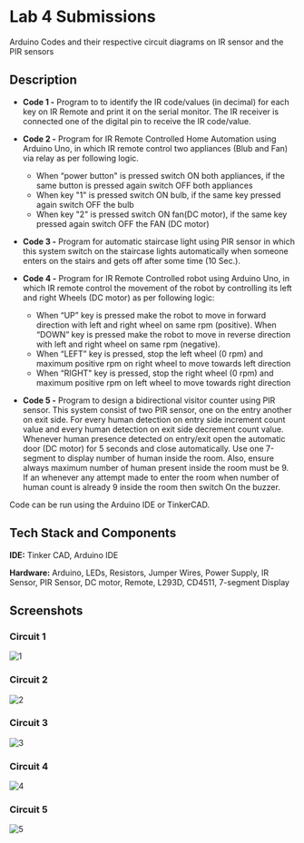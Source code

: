 
# Lab 4 Submissions

Arduino Codes and their respective circuit diagrams on IR sensor and the PIR sensors


## Description

- **Code 1 -** Program to to identify the IR code/values (in decimal) for each key on IR Remote and print it on the serial monitor. The IR receiver is connected one of the digital pin to receive the IR code/value.

- **Code 2 -** Program for IR Remote Controlled Home Automation using Arduino Uno, in which IR remote control two appliances (Blub and Fan) via relay as per following logic.
  - When “power button" is pressed switch ON both appliances, if the same button is pressed again switch OFF both appliances
  - When key "1" is pressed switch ON bulb, if the same key pressed again switch OFF the bulb
  - When key "2" is pressed switch ON fan(DC motor), if the same key pressed again switch OFF the FAN (DC motor)


- **Code 3 -** Program for automatic staircase light using PIR sensor in which this system switch on the staircase lights automatically when someone enters on the stairs and gets off after some time (10 Sec.).

- **Code 4 -** Program for IR Remote Controlled robot using Arduino Uno, in which IR remote control the movement of the robot by controlling its left and right
Wheels (DC motor) as per following logic:
  - When “UP” key is pressed make the robot to move in forward direction with left and right wheel on same rpm (positive). When “DOWN” key is pressed make the robot to move in reverse direction with left and right wheel on same rpm (negative).
  - When “LEFT” key is pressed, stop the left wheel (0 rpm) and maximum positive rpm on right wheel to move towards left direction
  - When “RIGHT" key is pressed, stop the right wheel (0 rpm) and maximum positive rpm on left wheel to move towards right direction


- **Code 5 -** Program to design a bidirectional visitor counter using PIR sensor. This system consist of two PIR sensor, one on the entry another on exit side. For every human detection on entry side increment count value and every human detection on exit side decrement count value. Whenever human presence detected on entry/exit open the automatic door (DC motor) for 5 seconds and close automatically. Use one 7-segment to display number of human inside the room. Also, ensure always maximum number of human present inside the room must be 9. If an whenever any attempt made to enter the room when number of human count is already 9 inside the room then switch On the buzzer. 


Code can be run using the Arduino IDE or TinkerCAD.
    
## Tech Stack and Components

**IDE:** Tinker CAD, Arduino IDE

**Hardware:** Arduino, LEDs, Resistors, Jumper Wires, Power Supply, IR Sensor, PIR Sensor, DC motor, Remote, L293D, CD4511, 7-segment Display

  
## Screenshots

### Circuit 1
![1](https://user-images.githubusercontent.com/42286904/132185794-0026ab21-a5f6-4789-8856-0091c3d68258.png)

### Circuit 2
![2](https://user-images.githubusercontent.com/42286904/132185738-3ac836d9-8381-47cc-9c13-a10a9394f76d.png)


### Circuit 3
![3](https://user-images.githubusercontent.com/42286904/132185677-8aaa9030-2009-434c-a055-e1bf5e57e327.png)

### Circuit 4
![4](https://user-images.githubusercontent.com/42286904/132185631-e7a27320-b42f-410e-b8f6-4a5a092024eb.png)

### Circuit 5
![5](https://user-images.githubusercontent.com/42286904/132185598-6090a479-62f8-46fa-bd61-3ddbd98e4a83.png)
